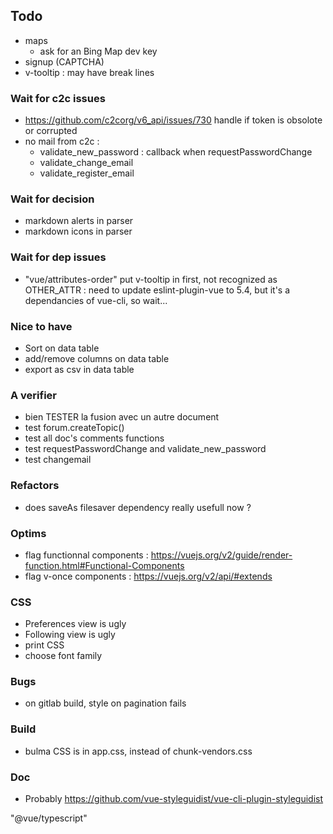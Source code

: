 

## Todo

* maps
    * ask for an Bing Map dev key
* signup (CAPTCHA)
* v-tooltip : may have break lines

### Wait for c2c issues

* https://github.com/c2corg/v6_api/issues/730
  handle if token is obsolote or corrupted
* no mail from c2c :
  * validate_new_password : callback when requestPasswordChange
  * validate_change_email
  * validate_register_email

### Wait for decision

* markdown alerts in parser
* markdown icons in parser

### Wait for dep issues

* "vue/attributes-order" put v-tooltip in first, not recognized as OTHER_ATTR :
     need to update eslint-plugin-vue to 5.4, but it's a dependancies of vue-cli, so wait...

### Nice to have

* Sort on data table
* add/remove columns on data table
* export as csv in data table

### A verifier

* bien TESTER la fusion avec un autre document
* test forum.createTopic()
* test all doc's comments functions
* test requestPasswordChange and validate_new_password
* test changemail

### Refactors

* does saveAs filesaver dependency really usefull now ?

### Optims

* flag functionnal components : https://vuejs.org/v2/guide/render-function.html#Functional-Components
* flag v-once components : https://vuejs.org/v2/api/#extends

### CSS

* Preferences view is ugly
* Following view is ugly
* print CSS
* choose font family

### Bugs
* on gitlab build, style on pagination fails

### Build

* bulma CSS is in app.css, instead of chunk-vendors.css

### Doc

* Probably https://github.com/vue-styleguidist/vue-cli-plugin-styleguidist


"@vue/typescript"
